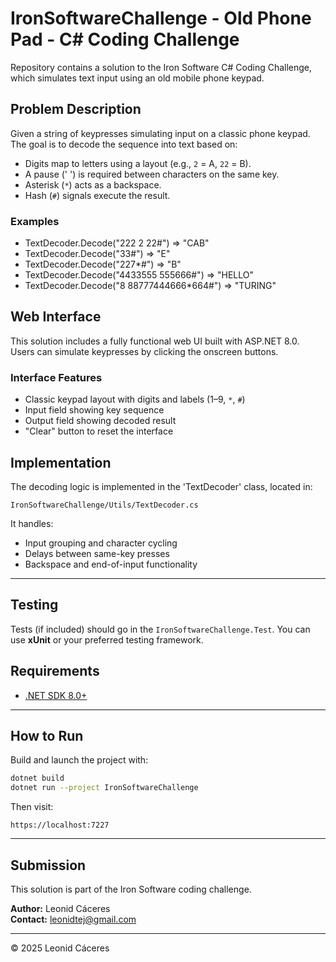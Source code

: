 # IronSoftwareChallenge - Old Phone Pad - C# Coding Challenge

Repository contains a solution to the Iron Software C# Coding Challenge, which simulates text input using an old mobile phone keypad.

## Problem Description

Given a string of keypresses simulating input on a classic phone keypad. The goal is to decode the sequence into text based on:

- Digits map to letters using a layout (e.g., `2` = A, `22` = B).
- A pause (' ') is required between characters on the same key.
- Asterisk (`*`) acts as a backspace.
- Hash (`#`) signals execute the result.

### Examples
- TextDecoder.Decode("222 2 22#") => "CAB"
- TextDecoder.Decode("33#") => "E"
- TextDecoder.Decode("227*#") => "B"
- TextDecoder.Decode("4433555 555666#") => "HELLO"
- TextDecoder.Decode("8 88777444666*664#") => "TURING"

## Web Interface

This solution includes a fully functional web UI built with ASP.NET 8.0. Users can simulate keypresses by clicking the onscreen buttons.

### Interface Features

- Classic keypad layout with digits and labels (1–9, `*`, `#`)
- Input field showing key sequence
- Output field showing decoded result
- "Clear" button to reset the interface


## Implementation

The decoding logic is implemented in the 'TextDecoder' class, located in:

```
IronSoftwareChallenge/Utils/TextDecoder.cs
```

It handles:
- Input grouping and character cycling
- Delays between same-key presses
- Backspace and end-of-input functionality

---

## Testing

Tests (if included) should go in the `IronSoftwareChallenge.Test`. You can use **xUnit** or your preferred testing framework.


## Requirements

- [.NET SDK 8.0+](https://dotnet.microsoft.com/en-us/download/dotnet/8.0)

---

## How to Run

Build and launch the project with:

```bash
dotnet build
dotnet run --project IronSoftwareChallenge
```

Then visit:

```
https://localhost:7227
```

---

## Submission

This solution is part of the Iron Software coding challenge.

**Author:** Leonid Cáceres  
**Contact:** leonidtej@gmail.com

---

© 2025 Leonid Cáceres